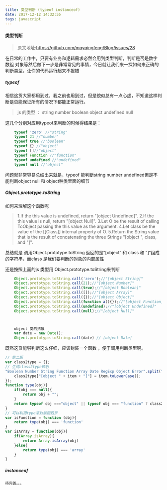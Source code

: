 ```yaml
---
title: 类型判断 (typeof instanceof)
date: 2017-12-12 14:32:55
tags: javascript
---
```

#### 类型判断
> 原文地址:https://github.com/mqyqingfeng/Blog/issues/28

在日常的工作中，只要有业务和逻辑需求必然会用到类型判断，判断是否是数字 数组 对象等然后做下一步是非常常见的事情，今日就让我们来一探如何来正确的判断类型，让你的代码运行起来不报错

##### typeof
相信这货大家都用到过，我之前也用到过，但是貌似总有一点心虚，不知道这样判断是否能保证所有的情况下都能正常运行。
> js 的类型 ： string number boolean object undefined null

这几个分别对应用typeof来判断的时候得结果是：
```javascript
    typeof 'zero' //"string"
    typeof 21 //"number"
    typeof true //"boolean"
    typeof {} //"object"
    typeof []//"object"
    typeof Function //"function"
    typeof undefined //"undefined"
    typeof null //"object"
```
问题就非常容易总结出来就是，typeof 能判断string number undefined但是不能判断object null  和 object种类里面的细节

##### Object.prototype.toString
如何来理解这个函数呢

> 1.If the this value is undefined, return "[object Undefined]".
  2.If the this value is null, return "[object Null]".
  3.Let O be the result of calling ToObject passing the this value as the argument.
  4.Let class be the value of the [[Class]] internal property of O.
  5.Return the String value that is the result of concatenating the three Strings "[object ", class, and "]".

总结就是 调用Object.prototype.toString 返回的是”[object“ 和 class 和 ”]“组成的字符串，而class 是我们要判断的对象的内部属性

还是按照上面的js 类型用 Object.prototype.toString来判断
```javascript
    Object.prototype.toString.call('zero');//"[object String]"
    Object.prototype.toString.call(21);//"[object Number]"
    Object.prototype.toString.call(true);//"[object Boolean]"
    Object.prototype.toString.call([]);//"[object Array]"
    Object.prototype.toString.call({});//"[object Object]"
    Object.prototype.toString.call(function a(){});//"[object Function]"
    Object.prototype.toString.call(undefined);//"[object Undefined]"
    Object.prototype.toString.call(null);//"[object Null]"



    object 类的拓展
    var date = new Date();
    Object.prototype.toString.call(date) // [object Date]
```
既然这货能够判断这么仔细，应该封装一个函数 ，便于调用判断类型啊。

```javascript
// 第二版
var class2type = {};
// 生成class2type映射
"Boolean Number String Function Array Date RegExp Object Error".split(" ").map(function(item, index) {
    class2type["[object " + item + "]"] = item.toLowerCase();
});
function type(obj){
    if(obj === null){
        return obj + "";
    }
    return typeof obj ==="object" || typeof obj === "function" ? class2type[Object.prototype.toString.call(obj)] || "object" : typeof obj;
}
// 可以利用type来封装函数罗
var isFunction = function (obj){
    return type(obj) === 'function'
}
var isArray = function(obj){
    if(Array.isArray){
        return Array.isArray(obj)
    }else{
        return type(obj) === 'array'
    }
}
```
##### instanceof
```
待完善。。。
```